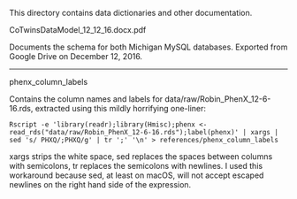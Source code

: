 This directory contains data dictionaries and other documentation.

CoTwinsDataModel_12_12_16.docx.pdf

Documents the schema for both Michigan MySQL databases. Exported from Google Drive on December 12, 2016.

---

phenx_column_labels

Contains the column names and labels for data/raw/Robin_PhenX_12-6-16.rds, extracted using this mildly horrifying one-liner:

`Rscript -e 'library(readr);library(Hmisc);phenx <- read_rds("data/raw/Robin_PhenX_12-6-16.rds");label(phenx)' | xargs | sed 's/ PHXQ/;PHXQ/g' | tr ';' '\n' > references/phenx_column_labels`

xargs strips the white space, sed replaces the spaces between columns with semicolons, tr replaces the semicolons with newlines. I used this workaround because sed, at least on macOS, will not accept escaped newlines on the right hand side of the expression.
